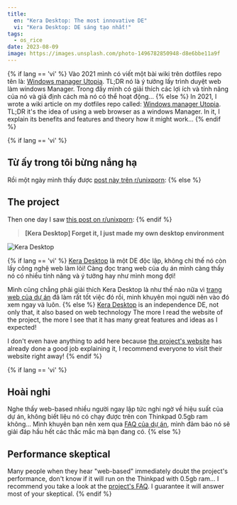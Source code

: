 ```yaml
---
title:
  en: "Kera Desktop: The most innovative DE"
  vi: "Kera Desktop: DE sáng tạo nhất!"
tags:
  - os_rice
date: 2023-08-09
image: https://images.unsplash.com/photo-1496782850948-d8e6bbe11a9f
---
```


{% if lang == 'vi' %}
  Vào 2021 mình có viết một bài wiki trên dotfiles repo tên là: [Windows manager Utopia](https://github.com/NNBnh/dotfiles/wiki/wm). TL;DR nó là ý tưởng lấy trình duyệt web làm windows Manager. Trong đấy mình có giải thích các lợi ích và tính năng của nó và giả định cách mà nó có thể hoạt động...
{% else %}
  In 2021, I wrote a wiki article on my dotfiles repo called: [Windows manager Utopia](https://github.com/NNBnh/dotfiles/wiki/wm). TL;DR it's the idea of using a web browser as a windows Manager. In it, I explain its benefits and features and theory how it might work...
{% endif %}

{% if lang == 'vi' %}
  ## Từ ấy trong tôi bừng nắng hạ

  Rồi một ngày mình thấy được [post này trên r/unixporn](https://www.reddit.com/r/unixporn/comments/14591h2/kera_desktop_forget_it_i_just_made_my_own_desktop):
{% else %}
  ## The project

  Then one day I saw [this post on r/unixporn](https://www.reddit.com/r/unixporn/comments/14591h2/kera_desktop_forget_it_i_just_made_my_own_desktop):
{% endif %}

> **[Kera Desktop] Forget it, I just made my own desktop environment**

![Kera Desktop](https://preview.redd.it/xvrqcj9sl05b1.png?width=960&crop=smart&auto=webp&s=14bae38781dd7744256970006b3deae5533cf887)

{% if lang == 'vi' %}
  [Kera Desktop](https://desktop.kerahq.com) là một DE độc lập, không chỉ thế nó còn lấy công nghệ web làm lõi! Càng đọc trang web của dụ án mình càng thấy nó có nhiều tính năng và ý tưởng hay như mình mong đợi!

  Mình cũng chẳng phải giải thích Kera Desktop là như thế nào nữa vì [trang web của dự án](https://desktop.kerahq.com) đã làm rất tốt việc đó rồi, minh khuyên mọi người nên vào đó xem ngay và luôn.
{% else %}
  [Kera Desktop](https://desktop.kerahq.com) is an independence DE, not only that, it also based on web technology The more I read the website of the project, the more I see that it has many great features and ideas as I expected!

  I don't even have anything to add here because [the project's website](https://desktop.kerahq.com) has already done a good job explaining it, I recommend everyone to visit their website right away!
{% endif %}

{% if lang == 'vi' %}
  ## Hoài nghi

  Nghe thấy web-based nhiều người ngay lập tức nghi ngờ về hiệu suất của dự án, không biết liệu nó có chạy được trên con Thinkpad 0.5gb ram không... Mình khuyên bạn nên xem qua [FAQ của dự án](https://desktop.kerahq.com/faq), mình đảm báo nó sẽ giải đáp hầu hết các thắc mắc mà bạn đang có.
{% else %}
  ## Performance skeptical

  Many people when they hear "web-based" immediately doubt the project's performance, don't know if it will run on the Thinkpad with 0.5gb ram... I recommend you take a look at the [project's FAQ](https://desktop.kerahq.com/faq). I guarantee it will answer most of your skeptical.
{% endif %}
